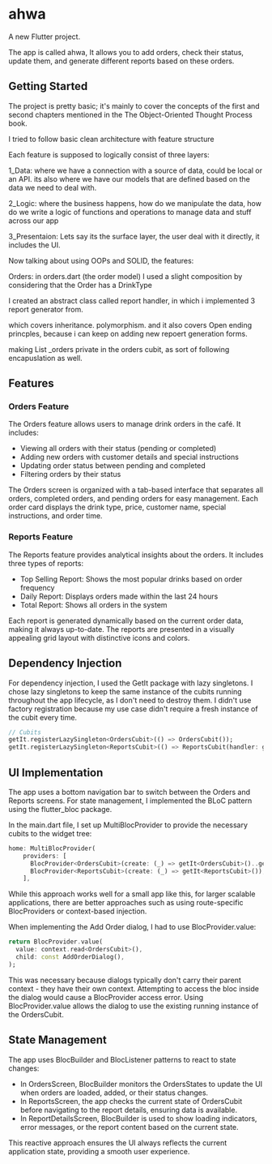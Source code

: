 # ahwa


A new Flutter project.


The app is called ahwa,
It allows you to add orders, check their status, update them, and generate different reports based on these orders.


## Getting Started




The project is pretty basic; it's mainly to cover the concepts of the first and second chapters mentioned in the The Object-Oriented Thought Process book.




I tried to follow basic clean architecture with feature structure




Each feature is supposed to logically consist of three layers:


1_Data: where we have a connection with a source of data, could be local or an API.
its also where we have our models that are defined based on the data we need to deal with.




2_Logic: where the business happens, how do we manipulate the data, how do we write a logic of functions and operations to manage data and stuff across our app


3_Presentaion: Lets say its the surface layer, the user deal with it directly, it includes the UI.




Now talking about using OOPs and SOLID, the features:


Orders:
in orders.dart (the order model)
I used a slight composition by considering that the Order has a  DrinkType




I created an abstract class called report handler, in which i implemented 3 report generator from.


which covers inheritance.
polymorphism.
and it also covers Open ending princples, because i can keep on adding new repoert generation forms.




making  List<Orders> _orders private in the orders cubit, as sort of following encapuslation as well.


## Features

### Orders Feature
The Orders feature allows users to manage drink orders in the café. It includes:
- Viewing all orders with their status (pending or completed)
- Adding new orders with customer details and special instructions
- Updating order status between pending and completed
- Filtering orders by their status

The Orders screen is organized with a tab-based interface that separates all orders, completed orders, and pending orders for easy management. Each order card displays the drink type, price, customer name, special instructions, and order time.

### Reports Feature
The Reports feature provides analytical insights about the orders. It includes three types of reports:
- Top Selling Report: Shows the most popular drinks based on order frequency
- Daily Report: Displays orders made within the last 24 hours
- Total Report: Shows all orders in the system

Each report is generated dynamically based on the current order data, making it always up-to-date. The reports are presented in a visually appealing grid layout with distinctive icons and colors.

## Dependency Injection

For dependency injection, I used the GetIt package with lazy singletons. I chose lazy singletons to keep the same instance of the cubits running throughout the app lifecycle, as I don't need to destroy them. I didn't use factory registration because my use case didn't require a fresh instance of the cubit every time.

```dart
// Cubits
getIt.registerLazySingleton<OrdersCubit>(() => OrdersCubit());
getIt.registerLazySingleton<ReportsCubit>(() => ReportsCubit(handler: getIt<ReportHandler>()));
```

## UI Implementation

The app uses a bottom navigation bar to switch between the Orders and Reports screens. For state management, I implemented the BLoC pattern using the flutter_bloc package.

In the main.dart file, I set up MultiBlocProvider to provide the necessary cubits to the widget tree:

```dart
home: MultiBlocProvider(
    providers: [
      BlocProvider<OrdersCubit>(create: (_) => getIt<OrdersCubit>()..getAllOrders()),
      BlocProvider<ReportsCubit>(create: (_) => getIt<ReportsCubit>()),
    ],
```

While this approach works well for a small app like this, for larger scalable applications, there are better approaches such as using route-specific BlocProviders or context-based injection.

When implementing the Add Order dialog, I had to use BlocProvider.value:

```dart
return BlocProvider.value(
  value: context.read<OrdersCubit>(),
  child: const AddOrderDialog(),
);
```

This was necessary because dialogs typically don't carry their parent context - they have their own context. Attempting to access the bloc inside the dialog would cause a BlocProvider access error. Using BlocProvider.value allows the dialog to use the existing running instance of the OrdersCubit.

## State Management

The app uses BlocBuilder and BlocListener patterns to react to state changes:

- In OrdersScreen, BlocBuilder monitors the OrdersStates to update the UI when orders are loaded, added, or their status changes.
- In ReportsScreen, the app checks the current state of OrdersCubit before navigating to the report details, ensuring data is available.
- In ReportDetailsScreen, BlocBuilder is used to show loading indicators, error messages, or the report content based on the current state.

This reactive approach ensures the UI always reflects the current application state, providing a smooth user experience.





